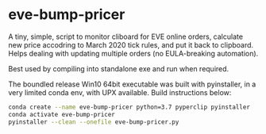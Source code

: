 # eve-bump-pricer

A tiny, simple, script to monitor cliboard for EVE online orders,
calculate new price accodring to March 2020 tick rules, and 
put it back to clipboard.
Helps dealing with updating multiple orders (no EULA-breaking
automation).

Best used by compiling into standalone exe and run when required.

The boundled release Win10 64bit executable was built with pyinstaller,
in a very limited conda env, with UPX available. Build instructions below:

```bash
conda create --name eve-bump-pricer python=3.7 pyperclip pyinstaller
conda activate eve-bump-pricer
pyinstaller --clean --onefile eve-bump-pricer.py
```
